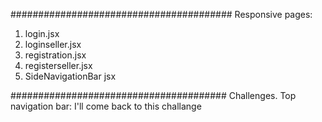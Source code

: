 ########################################
Responsive pages:
1. login.jsx
2. loginseller.jsx
3. registration.jsx
4. registerseller.jsx
5. SideNavigationBar jsx

#######################################
Challenges.
Top navigation bar: 
I'll come back to this challange